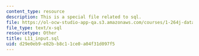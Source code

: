 ```yaml
---
content_type: resource
description: This is a special file related to sql.
file: https://ol-ocw-studio-app-qa.s3.amazonaws.com/courses/1-264j-database-internet-and-systems-integration-technologies-fall-2013/d29e0eb9e82bb8c11ce0a04f31d097f5_L11_input.sql
file_type: text/x-sql
resourcetype: Other
title: L11_input.sql
uid: d29e0eb9-e82b-b8c1-1ce0-a04f31d097f5
---
```

